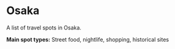 # Osaka

A list of travel spots in Osaka.

**Main spot types:** Street food, nightlife, shopping, historical sites

<!--

## Spot Template

### Spot Name

- **Type:**
- **Nearest Station:**
- **Google Maps:** [Link]()
- **Description:**
- **Recommended Season/Month:**
- **Remarks:**

Copy and use the above template for each spot entry

-->
